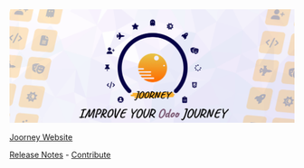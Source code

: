 <img src="https://raw.githubusercontent.com/MrSweeter/joorney/master/store/assets/marquee-1400-560.png" />

[Joorney Website](https://mrsweeter.github.io/joorney/?odoo)

[Release Notes](./RELEASE_NOTES.md) - [Contribute](./CONTRIBUTING.md)
